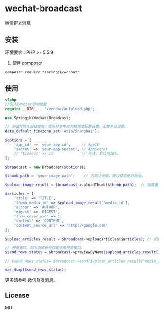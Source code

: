 # wechat-broadcast

微信群发消息

## 安装

环境要求：PHP >= 5.5.9

1. 使用 [composer](https://getcomposer.org/)

  ```shell
  composer require "springjk/wechat" 
  ```

## 使用

  ```php
  <?php
  //引入Comoser自动加载
  require __DIR__ . '/vendor/autoload.php';

  use Springjk\Wechat\Broadcast;

  // 测试时防止报错使用，实际环境中应为框架或配置设置，无需手动设置。
  date_default_timezone_set('Asia/Shanghai');

  $options = [
      'app_id' => 'your-app-id',     // AppID
      'secret' => 'your-app-secret', // AppSecret
      // 'timeout' => 15             // 可选，默认为10S。
  ];

  $broadcast = new Broadcast($options);

  $thumb_path = 'your-image-path';    // 为防止出错，建议使用绝对地址。

  $upload_image_result = $broadcast->uploadThumb($thumb_path);  // 如需重复使用请进行持久化

  $articles = [
      'title' => 'TITLE',
      'thumb_media_id' => $upload_image_result['media_id'],
      'author' => 'AUTHOR',
      'digest' => 'DIGEST',
      'show_cover_pic' => 1,
      'content' => 'CONTENT',
      'content_source_url' => 'http://google.com'
  ];

  $upload_articles_result = $broadcast->uploadArticles($articles); // 如需重复使用请进行持久化

  // 预览接口，如为测试账号仅能使用预览接口。
  $send_news_status = $broadcast->previewByName($upload_articles_result['media_id'], 'your-wechat-name');

  // $send_news_status= $broadcast->send($upload_articles_result['media_id']);

  var_dump($send_news_status);

  ```

更多请参考 [微信群发消息](http://mp.weixin.qq.com/wiki/15/5380a4e6f02f2ffdc7981a8ed7a40753.html)。

## License

MIT